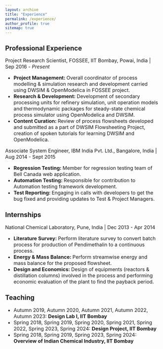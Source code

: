 ```yaml
---
layout: archive
title: "Experience"
permalink: /experience/
author_profile: true
sitemap: true
---
```



## Professional Experience

<font size="3">Project Research Scientist, FOSSEE, IIT Bombay, Powai, India | Sep 2016 - <i> Present </i>
<ul>
<li> <b> Project Management: </b> Overall coordinator of process modelling & simulation research and development carried using DWSIM & OpenModelica in FOSSEE project.</li>
<li> <b> Research & Development: </b> Development of secondary processing units for refinery simulation, unit operation models and thermodynamic packages for steady-state chemical process simulator using OpenModelica and DWSIM.</li>
<li> <b> Content Curation: </b> Review of process flowsheets developed and submitted as a part of DWSIM Flowsheeting Project, creation of spoken tutorials for learning DWSIM and OpenModelica.</li>
</ul>
</font>


<font size="3">Associate System Engineer, IBM India Pvt. Ltd., Bangalore, India | Aug 2014 - Sept 2015
<ul>
<li> <b> Regression Testing: </b> Member for regression testing team of Bell Canada web application.</li>
<li> <b> Automation Testing: </b> Responsible for contribution to Automation testing framework development.</li>
<li> <b> Test Reporting: </b> Engaging in calls with developers to get the bug fixed and providing updates to Test & Project Managers.</li>
</ul>
</font>



## Internships
<font size="3"> National Chemical Laboratory, Pune, India | Dec 2013 - Apr 2014 
<ul>
<li> <b> Literature Survey: </b> Perform literature survey to convert batch process for production of Pendimethalin to a continuous process.</li>
<li> <b> Energy & Mass Balance: </b> Perform streamwise energy and mass balance for the proposed flowsheet.</li>
<li> <b> Design and Economics: </b> Design of equipments (reactors & distillation columns) involved in the process and performing economic evaluation of the plant to find the payback period.</li>
</ul>
</font>



## Teaching
<font size="3">
<ul>
<li> Autumn 2019, Autumn 2020, Autumn 2021, Autumn 2022, Autumn 2023: <b> Design Lab I, IIT Bombay</b> </li>
<li> Spring 2018, Spring 2019, Spring 2020, Spring 2021, Spring 2022, Spring 2023, Spring 2024: <b> Design Project, IIT Bombay</b> </li>
<li> Spring 2018, Spring 2019, Spring 2023, Spring 2024: <b> Overview of Indian Chemical Industry, IIT Bombay</b> </li>
</ul>
</font>




